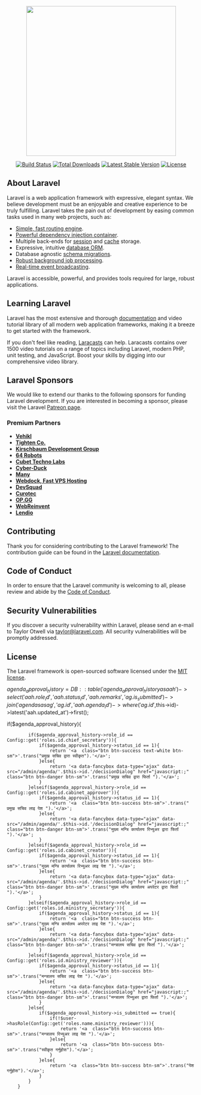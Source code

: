 <p align="center"><a href="https://laravel.com" target="_blank"><img src="https://raw.githubusercontent.com/laravel/art/master/logo-lockup/5%20SVG/2%20CMYK/1%20Full%20Color/laravel-logolockup-cmyk-red.svg" width="400"></a></p>

<p align="center">
<a href="https://travis-ci.org/laravel/framework"><img src="https://travis-ci.org/laravel/framework.svg" alt="Build Status"></a>
<a href="https://packagist.org/packages/laravel/framework"><img src="https://img.shields.io/packagist/dt/laravel/framework" alt="Total Downloads"></a>
<a href="https://packagist.org/packages/laravel/framework"><img src="https://img.shields.io/packagist/v/laravel/framework" alt="Latest Stable Version"></a>
<a href="https://packagist.org/packages/laravel/framework"><img src="https://img.shields.io/packagist/l/laravel/framework" alt="License"></a>
</p>

## About Laravel

Laravel is a web application framework with expressive, elegant syntax. We believe development must be an enjoyable and creative experience to be truly fulfilling. Laravel takes the pain out of development by easing common tasks used in many web projects, such as:

- [Simple, fast routing engine](https://laravel.com/docs/routing).
- [Powerful dependency injection container](https://laravel.com/docs/container).
- Multiple back-ends for [session](https://laravel.com/docs/session) and [cache](https://laravel.com/docs/cache) storage.
- Expressive, intuitive [database ORM](https://laravel.com/docs/eloquent).
- Database agnostic [schema migrations](https://laravel.com/docs/migrations).
- [Robust background job processing](https://laravel.com/docs/queues).
- [Real-time event broadcasting](https://laravel.com/docs/broadcasting).

Laravel is accessible, powerful, and provides tools required for large, robust applications.

## Learning Laravel

Laravel has the most extensive and thorough [documentation](https://laravel.com/docs) and video tutorial library of all modern web application frameworks, making it a breeze to get started with the framework.

If you don't feel like reading, [Laracasts](https://laracasts.com) can help. Laracasts contains over 1500 video tutorials on a range of topics including Laravel, modern PHP, unit testing, and JavaScript. Boost your skills by digging into our comprehensive video library.

## Laravel Sponsors

We would like to extend our thanks to the following sponsors for funding Laravel development. If you are interested in becoming a sponsor, please visit the Laravel [Patreon page](https://patreon.com/taylorotwell).

### Premium Partners

- **[Vehikl](https://vehikl.com/)**
- **[Tighten Co.](https://tighten.co)**
- **[Kirschbaum Development Group](https://kirschbaumdevelopment.com)**
- **[64 Robots](https://64robots.com)**
- **[Cubet Techno Labs](https://cubettech.com)**
- **[Cyber-Duck](https://cyber-duck.co.uk)**
- **[Many](https://www.many.co.uk)**
- **[Webdock, Fast VPS Hosting](https://www.webdock.io/en)**
- **[DevSquad](https://devsquad.com)**
- **[Curotec](https://www.curotec.com/services/technologies/laravel/)**
- **[OP.GG](https://op.gg)**
- **[WebReinvent](https://webreinvent.com/?utm_source=laravel&utm_medium=github&utm_campaign=patreon-sponsors)**
- **[Lendio](https://lendio.com)**

## Contributing

Thank you for considering contributing to the Laravel framework! The contribution guide can be found in the [Laravel documentation](https://laravel.com/docs/contributions).

## Code of Conduct

In order to ensure that the Laravel community is welcoming to all, please review and abide by the [Code of Conduct](https://laravel.com/docs/contributions#code-of-conduct).

## Security Vulnerabilities

If you discover a security vulnerability within Laravel, please send an e-mail to Taylor Otwell via [taylor@laravel.com](mailto:taylor@laravel.com). All security vulnerabilities will be promptly addressed.

## License

The Laravel framework is open-sourced software licensed under the [MIT license](https://opensource.org/licenses/MIT).


$agenda_approval_history = DB::table('agenda_approval_history as aah')
            ->select('aah.role_id','aah.status_id','aah.remarks', 'ag.is_submitted')
            ->join('agendas as ag','ag.id','aah.agenda_id')
            ->where('ag.id',$this->id)->latest('aah.updated_at')->first();

 if($agenda_approval_history){

            if($agenda_approval_history->role_id == Config::get('roles.id.chief_secretary')){
                if($agenda_approval_history->status_id == 1){
                    return '<a  class="btn btn-success text-white btn-sm">'.trans("प्रमुख सचिव द्वारा स्वीकृत").'</a>';
                }else{
                    return '<a data-fancybox data-type="ajax" data-src="/admin/agenda/'.$this->id.'/decisionDialog" href="javascript:;" class="btn btn-danger btn-sm">'.trans("प्रमुख सचिव द्वारा फिर्ता ").'</a>';
                }
            }elseif($agenda_approval_history->role_id == Config::get('roles.id.cabinet_approver')){
                if($agenda_approval_history->status_id == 1){
                    return '<a  class="btn btn-success btn-sm">'.trans(" प्रमुख सचिव लाइ पेश ").'</a>';
                }else{
                    return '<a data-fancybox data-type="ajax" data-src="/admin/agenda/'.$this->id.'/decisionDialog" href="javascript:;" class="btn btn-danger btn-sm">'.trans("मुख्य मन्त्रि कार्यालय रिभ्युअर द्वारा फिर्ता ").'</a>';
                }
            }elseif($agenda_approval_history->role_id == Config::get('roles.id.cabinet_creator')){
                if($agenda_approval_history->status_id == 1){
                    return '<a  class="btn btn-success btn-sm">'.trans("मुख्य मन्त्रि कार्यालय रिभ्युअर लाइ पेश ").'</a>';
                }else{
                    return '<a data-fancybox data-type="ajax" data-src="/admin/agenda/'.$this->id.'/decisionDialog" href="javascript:;" class="btn btn-danger btn-sm">'.trans("मुख्य मन्त्रि कार्यालय अपरेटर द्वारा फिर्ता ").'</a>';
                }
            }elseif($agenda_approval_history->role_id == Config::get('roles.id.ministry_secretary')){
                if($agenda_approval_history->status_id == 1){
                    return '<a  class="btn btn-success btn-sm">'.trans("मुख्य मन्त्रि कार्यालय अपरेटर लाइ पेश ").'</a>';
                }else{
                    return '<a data-fancybox data-type="ajax" data-src="/admin/agenda/'.$this->id.'/decisionDialog" href="javascript:;" class="btn btn-danger btn-sm">'.trans("मन्त्रालय सचिव द्वारा फिर्ता ").'</a>';
                }
            }elseif($agenda_approval_history->role_id == Config::get('roles.id.ministry_reviewer')){
                if($agenda_approval_history->status_id == 1){
                    return '<a  class="btn btn-success btn-sm">'.trans("मन्त्रालय सचिव लाइ पेश ").'</a>';
                }else{
                    return '<a data-fancybox data-type="ajax" data-src="/admin/agenda/'.$this->id.'/decisionDialog" href="javascript:;" class="btn btn-danger btn-sm">'.trans("मन्त्रालय रिभ्युअर द्वारा फिर्ता ").'</a>';
                }
            }else{
                if($agenda_approval_history->is_submitted == true){
                    if(!$user->hasRole(Config::get('roles.name.ministry_reviewer'))){
                        return '<a  class="btn btn-success btn-sm">'.trans("मन्त्रालय रिभ्युअर लाइ पेश ").'</a>';
                    }else{
                        return '<a  class="btn btn-success btn-sm">'.trans("स्वीकृत गर्नुहोस").'</a>';
                    }
                }else{
                    return '<a  class="btn btn-success btn-sm">'.trans("पेश गर्नुहोस").'</a>';
                }
            }
        }
